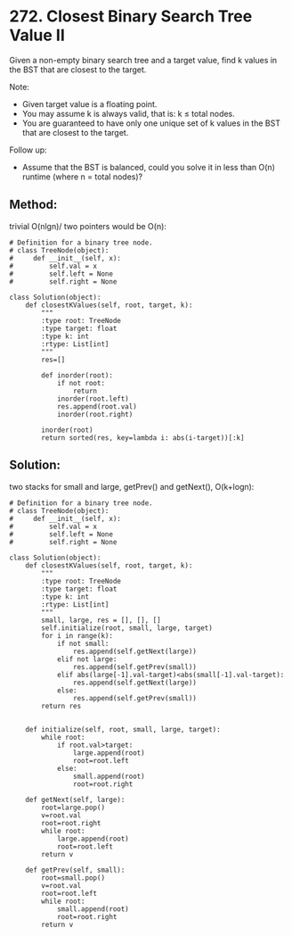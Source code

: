 # 272. Closest Binary Search Tree Value II

Given a non-empty binary search tree and a target value, find k values in the BST that are closest to the target.

Note:
- Given target value is a floating point.
- You may assume k is always valid, that is: k ≤ total nodes.
- You are guaranteed to have only one unique set of k values in the BST that are closest to the target.

Follow up:
- Assume that the BST is balanced, could you solve it in less than O(n) runtime (where n = total nodes)?

## Method:

trivial O(nlgn)/ two pointers would be O(n):

    # Definition for a binary tree node.
    # class TreeNode(object):
    #     def __init__(self, x):
    #         self.val = x
    #         self.left = None
    #         self.right = None
    
    class Solution(object):
        def closestKValues(self, root, target, k):
            """
            :type root: TreeNode
            :type target: float
            :type k: int
            :rtype: List[int]
            """
            res=[]
            
            def inorder(root):
                if not root:
                    return
                inorder(root.left)
                res.append(root.val)
                inorder(root.right)
                
            inorder(root)
            return sorted(res, key=lambda i: abs(i-target))[:k]

## Solution:
            
two stacks for small and large, getPrev() and getNext(), O(k+logn):

    # Definition for a binary tree node.
    # class TreeNode(object):
    #     def __init__(self, x):
    #         self.val = x
    #         self.left = None
    #         self.right = None
    
    class Solution(object):
        def closestKValues(self, root, target, k):
            """
            :type root: TreeNode
            :type target: float
            :type k: int
            :rtype: List[int]
            """
            small, large, res = [], [], []
            self.initialize(root, small, large, target)
            for i in range(k):
                if not small:
                    res.append(self.getNext(large))
                elif not large:
                    res.append(self.getPrev(small))
                elif abs(large[-1].val-target)<abs(small[-1].val-target):
                    res.append(self.getNext(large))
                else:
                    res.append(self.getPrev(small))
            return res
            
            
        def initialize(self, root, small, large, target):
            while root:
                if root.val>target:
                    large.append(root)
                    root=root.left
                else:
                    small.append(root)
                    root=root.right
                    
        def getNext(self, large):
            root=large.pop()
            v=root.val
            root=root.right
            while root:
                large.append(root)
                root=root.left
            return v
            
        def getPrev(self, small):
            root=small.pop()
            v=root.val
            root=root.left
            while root:
                small.append(root)
                root=root.right
            return v